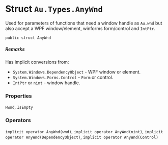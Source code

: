 # Struct `Au.Types.AnyWnd`

Used for parameters of functions that need a window handle as `Au.wnd` but also accept a WPF window/element, winforms form/control and `IntPtr`.

```
public struct AnyWnd
```

##### Remarks

Has implicit conversions from:

- `System.Windows.DependencyObject` - WPF window or element.
- `System.Windows.Forms.Control` - `Form` or control.
- `IntPtr` or `nint` - window handle.

### Properties

`Hwnd`, `IsEmpty`

### Operators

`implicit operator AnyWnd(wnd)`, `implicit operator AnyWnd(nint)`, `implicit operator AnyWnd(DependencyObject)`, `implicit operator AnyWnd(Control)`
